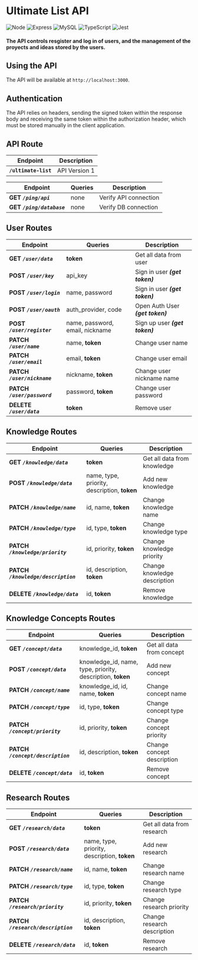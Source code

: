 # Ultimate List API
![Node](https://img.shields.io/badge/Node.js-43853D?style=for-the-badge&logo=node.js&logoColor=white) ![Express](https://img.shields.io/badge/Express.js-404D59?style=for-the-badge) ![MySQL](https://img.shields.io/badge/MySQL-005C84?style=for-the-badge&logo=mysql&logoColor=white) ![TypeScript](https://img.shields.io/badge/TypeScript-007ACC?style=for-the-badge&logo=typescript&logoColor=white) ![Jest](https://img.shields.io/badge/Jest-323330?style=for-the-badge&logo=Jest&logoColor=white) 

#### **The API controls resgister and log in of users, and the management of the proyects and ideas stored by the users.**

## Using the API

The API will be available at `http://localhost:3000`.

## Authentication

The API relies on headers, sending the signed token within the response body and receiving the same token within the authorization header, which must be stored manually in the client application.

## API Route

| Endpoint  | Description | 
| ------ | ------ |
| **`/ultimate-list`** | API Version 1 |

| Endpoint | Queries | Description | 
| ------ | ------ | ------ |
| **GET ***`/ping/api`***** | none | Verify API connection |
| **GET ***`/ping/database`***** | none | Verify DB connection |

## User Routes

| Endpoint | Queries | Description | 
| ------ | ------ | ------ |
| **GET ***`/user/data`***** | **token** | Get all data from user |
| **POST ***`/user/key`***** | api_key | Sign in user ***(get token)*** |
| **POST ***`/user/login`***** | name, password | Sign in user ***(get token)*** |
| **POST ***`/user/oauth`***** | auth_provider, code | Open Auth User ***(get token)*** |
| **POST ***`/user/register`***** | name, password, email, nickname | Sign up user  ***(get token)***  |
| **PATCH ***`/user/name`***** | name, **token** | Change user name |
| **PATCH ***`/user/email`***** | email, **token** | Change user email |
| **PATCH ***`/user/nickname`***** | nickname, **token** | Change user nickname name |
| **PATCH ***`/user/password`***** | password, **token** | Change user password |
| **DELETE ***`/user/data`***** | **token** | Remove user |

## Knowledge Routes

| Endpoint | Queries | Description | 
| ------ | ------ | ------ |
| **GET ***`/knowledge/data`***** | **token** | Get all data from knowledge |
| **POST ***`/knowledge/data`***** | name, type, priority, description, **token** | Add new knowledge |
| **PATCH ***`/knowledge/name`***** | id, name, **token** | Change knowledge name |
| **PATCH ***`/knowledge/type`***** | id, type, **token** | Change knowledge type |
| **PATCH ***`/knowledge/priority`***** | id, priority, **token** | Change knowledge priority |
| **PATCH ***`/knowledge/description`***** | id, description, **token** | Change knowledge description |
| **DELETE ***`/knowledge/data`***** | id, **token** | Remove knowledge |

## Knowledge Concepts Routes

| Endpoint | Queries | Description | 
| ------ | ------ | ------ |
| **GET ***`/concept/data`***** | knowledge_id, **token** | Get all data from concept |
| **POST ***`/concept/data`***** | knowledge_id, name, type, priority, description, **token** | Add new concept |
| **PATCH ***`/concept/name`***** | knowledge_id, id, name, **token** | Change concept name |
| **PATCH ***`/concept/type`***** | id, type, **token** | Change concept type |
| **PATCH ***`/concept/priority`***** | id, priority, **token** | Change concept priority |
| **PATCH ***`/concept/description`***** | id, description, **token** | Change concept description |
| **DELETE ***`/concept/data`***** | id, **token** | Remove concept |

## Research Routes

| Endpoint | Queries | Description | 
| ------ | ------ | ------ |
| **GET ***`/research/data`***** | **token** | Get all data from research |
| **POST ***`/research/data`***** | name, type, priority, description, **token** | Add new research |
| **PATCH ***`/research/name`***** | id, name, **token** | Change research name |
| **PATCH ***`/research/type`***** | id, type, **token** | Change research type |
| **PATCH ***`/research/priority`***** | id, priority, **token** | Change research priority |
| **PATCH ***`/research/description`***** | id, description, **token** | Change research description |
| **DELETE ***`/research/data`***** | id, **token** | Remove research |